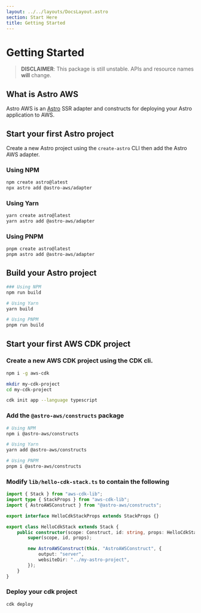 ```yaml
---
layout: ../../layouts/DocsLayout.astro
section: Start Here
title: Getting Started
---
```


# Getting Started

> **DISCLAIMER**: This package is still unstable. APIs and resource names **will** change.

## What is Astro AWS

Astro AWS is an [Astro](https://astro.build/) SSR adapter and constructs for deploying your Astro application to AWS.

## Start your first Astro project

Create a new Astro project using the `create-astro` CLI then add the Astro AWS adapter.

### Using NPM

```sh
npm create astro@latest
npx astro add @astro-aws/adapter
```

### Using Yarn

```sh
yarn create astro@latest
yarn astro add @astro-aws/adapter
```

### Using PNPM

```sh
pnpm create astro@latest
pnpm astro add @astro-aws/adapter
```

## Build your Astro project

```sh
### Using NPM
npm run build

# Using Yarn
yarn build

# Using PNPM
pnpm run build
```

## Start your first AWS CDK project

### Create a new AWS CDK project using the CDK cli.

```sh
npm i -g aws-cdk

mkdir my-cdk-project
cd my-cdk-project

cdk init app --language typescript
```

### Add the `@astro-aws/constructs` package

```sh
# Using NPM
npm i @astro-aws/constructs

# Using Yarn
yarn add @astro-aws/constructs

# Using PNPM
pnpm i @astro-aws/constructs
```

### Modify `lib/hello-cdk-stack.ts` to contain the following

```ts
import { Stack } from "aws-cdk-lib";
import type { StackProps } from "aws-cdk-lib";
import { AstroAWSConstruct } from "@astro-aws/constructs";

export interface HelloCdkStackProps extends StackProps {}

export class HelloCdkStack extends Stack {
	public constructor(scope: Construct, id: string, props: HelloCdkStackProps) {
		super(scope, id, props);

		new AstroAWSConstruct(this, "AstroAWSConstruct", {
			output: "server",
			websiteDir: "../my-astro-project",
		});
	}
}
```

### Deploy your cdk project

```sh
cdk deploy
```
